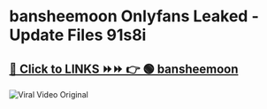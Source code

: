 
 # bansheemoon Onlyfans Leaked - Update Files 91s8i

## <h2><a href="https://clipsfans.com/bansheemoon&ref=git">🔗 Click to LINKS ⏩⏩ 👉 🟢 bansheemoon </a></h2>

<a href="https://clipsfans.com/bansheemoon&ref=git" rel="nofollow" data-target="animated-image.originalLink"><img src="https://i.ibb.co.com/xMMVF88/686577567.gif" alt="Viral Video Original" style="max-width: 100%; display: inline-block;" data-target="animated-image.originalImage"></a>

